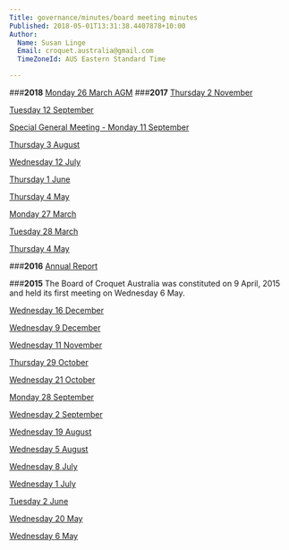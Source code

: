 ```yaml
---
Title: governance/minutes/board meeting minutes
Published: 2018-05-01T13:31:38.4407878+10:00
Author:
  Name: Susan Linge
  Email: croquet.australia@gmail.com
  TimeZoneId: AUS Eastern Standard Time

---
```

###**2018**
[Monday 26 March AGM](/Dropbox/Minutes-AGM-26-March-2018,-PV.pdf)
###**2017**
[Thursday 2 November](/governance/minutes/minutes-thursday-2-nov-pv.pdf)

[Tuesday 12 September](/governance/minutes/minutes-tuesday-12-september-pv.pdf)

[Special General Meeting - Monday 11 September](/governance/minutes/minutes-of-sgm-monday-11-sept.pdf)

[Thursday 3 August](/governance/minutes/minutes-thursday-3-august-2017-pv.pdf)

[Wednesday 12 July](/governance/minutes/minutes-wednesday-12-july-pv.pdf)

[Thursday 1 June](/governance/minutes/minutes-thursday-1-june-pv.pdf)

[Thursday 4 May](/minutes-thursday-4-may-2017-pv.pdf)

[Monday 27 March](/governance/minutes/minutes-27-march-2017-public-version.pdf)


[Tuesday 28 March](/minutes-tuesday-28-march-public-version.pdf)

[Thursday 4 May](/governance/minutes/minutes-thursday-4-may-2017-public-version.pdf)


###**2016**
[Annual Report](/governance/minutes/annual-report-with-corrections-5-april.pdf)

###**2015**
The Board of Croquet Australia was constituted on 9 April, 2015 and held its first meeting on Wednesday 6 May.

[Wednesday 16 December](/governance/minutes/14-minutes-16-december-continuation-agenda-9-december-website.pdf)

[Wednesday 9 December](/governance/minutes/13-wednesday-9-december-minutes.pdf)

[Wednesday 11 November](/governance/minutes/12-wednesday-11-november-minutes.pdf)

[Thursday 29 October](/governance/minutes/11-thursday-29-october-minutes.pdf)

[Wednesday 21 October](/governance/minutes/10-wednesday-21-october-minutes.pdf)

[Monday 28 September](/governance/minutes/9-monday-28-september-minutes.pdf)

[Wednesday 2 September](
/governance/minutes/8-wednesday-2-september-minutes.pdf)

[Wednesday 19 August](/governance/minutes/7-wednesday-19-august-minutes.pdf)

[Wednesday 5 August](/governance/minutes/6-wednesday-5-august-minutes.pdf)

[Wednesday 8 July](/governance/minutes/5-wednesday-8-july-2015-minutes.pdf)

[Wednesday 1 July](/governance/minutes/4-wednesday-1-july-2015-minutes.pdf)

[Tuesday 2 June](/governance/minutes/2-tuesday-2-june-2015-minutes.pdf)

[Wednesday 20 May](/governance/minutes/3-wednesday-20-may-2015-minutes.pdf)

[Wednesday 6 May](/governance/minutes/1-wednesday-6-may-2015-minutes.pdf)